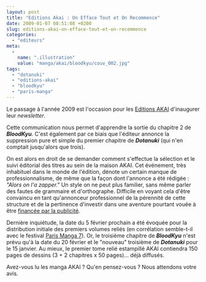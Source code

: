 ```yaml
---
layout: post
title: "Editions Akai : On Efface Tout et On Recommence"
date: 2009-01-07 08:51:08 +0200
slug: editions-akai-on-efface-tout-et-on-recommence
categories:
  - "editeurs"
meta:
  -
    name: ".illustration"
    value: "manga/akai/bloodkyu/couv_002.jpg"
tags:
  - "dotanuki"
  - "editions-akai"
  - "bloodkyu"
  - "paris-manga"
---
```


Le passage à l'année 2009 est l'occasion pour les [Editions AKAI](http://www.editions-akai.fr) d'inaugurer leur _newsletter_.

Cette communication nous permet d'apprendre la sortie du chapitre 2 de _**BloodKyu**_. C'est également par ce biais que l'éditeur annonce la suppression pure et simple du premier chapitre de _**Dotanuki**_ (qui n'en comptait jusqu'alors que trois).

On est alors en droit de se demander comment s'effectue la sélection et le suivi éditorial des titres au sein de la maison AKAI. Cet événement, très inhabituel dans le monde de l'édition, dénote un certain manque de professionnalisme, de même que la façon dont l'annonce a été rédigée : _"Alors on l'a zapper."_ Un style on ne peut plus familier, sans même parler des fautes de grammaire et d'orthographe. Difficile en voyant cela d'être convaincu en tant qu'annonceur professionnel de la pérennité de cette structure et de la pertinence d'investir dans une aventure pourtant vouée à être [financée par la publicité](editions-akai-nouvel-editeur/).

Dernière inquiétude, la date du 5 février prochain a été évoquée pour la distribution initiale des premiers volumes reliés (en corrélation semble-t-il avec le festival [Paris Manga 7](http://www.parismanga.fr/)). Or, le troisième chapitre de _**BloodKyu**_ n'est prévu qu'à la date du 20 février et le "nouveau" troisième de _**Dotanuki**_ pour le 15 janvier. Au mieux, le premier tome relié estampillé AKAI contiendra 150 pages de dessins (3 + 2 chapitres x 50 pages)... déjà diffusés.

Avez-vous lu les manga AKAI ? Qu'en pensez-vous ? Nous attendons votre avis.